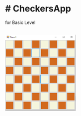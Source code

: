 <h1># CheckersApp</h1>
<p>for Basic Level</p></br>
<img src="https://github.com/EylemGokdemir05/CheckersApp/blob/master/CheckersApp/CheckersApp/dama.png" alt="dama picture" height="45%" width="45%">
